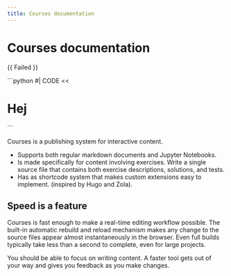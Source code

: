 ```yaml
---
title: Courses documentation
---
```


# Courses documentation

{{ Failed }}

´´´python
#| CODE <<
# Hej
´´´

Courses is a publishing system for interactive content. 

- Supports both regular markdown documents and Jupyter Notebooks.
- Is made specifically for content involving exercises. Write a single source file that contains both exercise descriptions, solutions, and tests.
- Has as shortcode system that makes custom extensions easy to implement. (inspired by Hugo and Zola).

## Speed is a feature
Courses is fast enough to make a real-time editing workflow possible. The built-in automatic rebuild and reload mechanism makes any change to the source files appear almost instantaneously in the browser. Even full builds typically take less than a second to complete, even for large projects.

You should be able to focus on writing content. A faster tool gets out of your way and gives you feedback as you make changes.